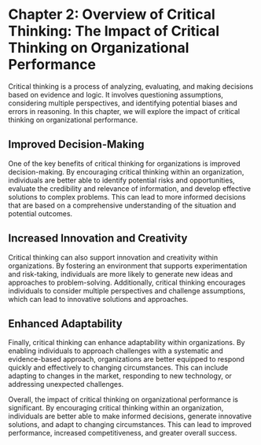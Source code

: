 Chapter 2: Overview of Critical Thinking: The Impact of Critical Thinking on Organizational Performance
=======================================================================================================

Critical thinking is a process of analyzing, evaluating, and making decisions based on evidence and logic. It involves questioning assumptions, considering multiple perspectives, and identifying potential biases and errors in reasoning. In this chapter, we will explore the impact of critical thinking on organizational performance.

Improved Decision-Making
------------------------

One of the key benefits of critical thinking for organizations is improved decision-making. By encouraging critical thinking within an organization, individuals are better able to identify potential risks and opportunities, evaluate the credibility and relevance of information, and develop effective solutions to complex problems. This can lead to more informed decisions that are based on a comprehensive understanding of the situation and potential outcomes.

Increased Innovation and Creativity
-----------------------------------

Critical thinking can also support innovation and creativity within organizations. By fostering an environment that supports experimentation and risk-taking, individuals are more likely to generate new ideas and approaches to problem-solving. Additionally, critical thinking encourages individuals to consider multiple perspectives and challenge assumptions, which can lead to innovative solutions and approaches.

Enhanced Adaptability
---------------------

Finally, critical thinking can enhance adaptability within organizations. By enabling individuals to approach challenges with a systematic and evidence-based approach, organizations are better equipped to respond quickly and effectively to changing circumstances. This can include adapting to changes in the market, responding to new technology, or addressing unexpected challenges.

Overall, the impact of critical thinking on organizational performance is significant. By encouraging critical thinking within an organization, individuals are better able to make informed decisions, generate innovative solutions, and adapt to changing circumstances. This can lead to improved performance, increased competitiveness, and greater overall success.
